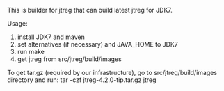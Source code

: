 This is builder for jtreg that can build latest jtreg for JDK7.

Usage:
1. install JDK7 and maven
2. set alternatives (if necessary) and JAVA_HOME to JDK7
3. run make
4. get jtreg from src/jtreg/build/images

To get tar.gz (required by our infrastructure), go to src/jtreg/build/images directory and run:
tar -czf jtreg-4.2.0-tip.tar.gz jtreg

